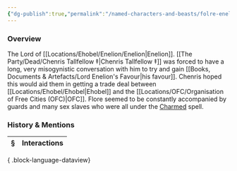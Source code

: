```yaml
---
{"dg-publish":true,"permalink":"/named-characters-and-beasts/folre-enelion-iv-esquire/","tags":["NPC"],"updated":"2025-06-10T19:04:24.623+01:00"}
---
```



### Overview
The Lord of [[Locations/Ehobel/Enelion/Enelion\|Enelion]]. [[The Party/Dead/Chenris Tallfellow ‡\|Chenris Tallfellow ‡]] was forced to have a long, very misogynistic conversation with him to try and gain [[Books, Documents & Artefacts/Lord Enelion's Favour\|his favour]]. Chenris hoped this would aid them in getting a trade deal between [[Locations/Ehobel/Ehobel\|Ehobel]] and the [[Locations/OFC/Organisation of Free Cities (OFC)\|OFC]]. Flore seemed to be constantly accompanied by guards and many sex slaves who were all under the [Charmed](https://www.dndbeyond.com/spells/charm) spell. 

### History & Mentions
| § | Interactions |
| - | ------------ |

{ .block-language-dataview}
